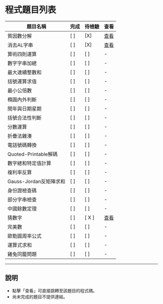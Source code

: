 # 程式題目列表


| 題目名稱               | 完成 | 待檢驗 | 查看 |
|------------------------|------|--------|------|
| 質因數分解             | [ ]  | [X]    | [查看](./1/main.cpp) |
| 消去AL字串              | [ ]  | [X]    | [查看](./2/main.cpp) |
| 算術四則運算            | [ ]  | [ ]    | - |
| 數字字串加總            | [ ]  | [ ]    | - |
| 最大連續整數和          | [ ]  | [ ]    | - |
| 括號運算求值            | [ ]  | [ ]    | - |
| 最小公倍數              | [ ]  | [ ]    | - |
| 橢圓內外判斷            | [ ]  | [ ]    | - |
| 閏年與日期星期          | [ ]  | [ ]    | - |
| 括號合法性判斷          | [ ]  | [ ]    | - |
| 分數運算                | [ ]  | [ ]    | - |
| 折疊法雜湊              | [ ]  | [ ]    | - |
| 電話號碼轉換            | [ ]  | [ ]    | - |
| Quoted-Printable解碼    | [ ]  | [ ]    | - |
| 數字總和特定值計算      | [ ]  | [ ]    | - |
| 複利率反算              | [ ]  | [ ]    | - |
| Gauss-Jordan反矩陣求和  | [ ]  | [ ]    | - |
| 身份證檢查碼            | [ ]  | [ ]    | - |
| 部分字串檢查            | [ ]  | [ ]    | - |
| 中國餘數定理            | [ ]  | [ ]    | - |
| 猜數字                  | [ ]  | [ X ]    | [查看](./21/main.cpp) |
| 完美數                  | [ ]  | [ ]    | - |
| 歐勒圓周率公式          | [ ]  | [ ]    | - |
| 運算式求和              | [ ]  | [ ]    | - |
| 雞兔同籠問題            | [ ]  | [ ]    | - |

---

## 說明
- 點擊「查看」可直接跳轉至該題目的程式碼。
- 尚未完成的題目不提供連結。